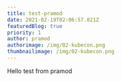 ```yaml
---
title: test-pramod
date: 2021-02-19T02:06:57.821Z
featuredBlog: true
priority: 1
author: pramod
authorimage: /img/02-kubecon.png
thumbnailimage: /img/02-kubecon.png
---
```

Hello test from pramod